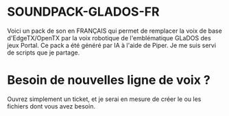 # SOUNDPACK-GLADOS-FR
Voici un pack de son en FRANÇAIS qui permet de remplacer la voix de base d'EdgeTX/OpenTX par la voix robotique de l'emblématique GLaDOS des jeux Portal. 
Ce pack a été généré par IA à l'aide de Piper. Je me suis servi de scripts que je partage.

# Besoin de nouvelles ligne de voix ?
Ouvrez simplement un ticket, et je serai en mesure de créer le ou les fichiers dont vous avez besoin.
